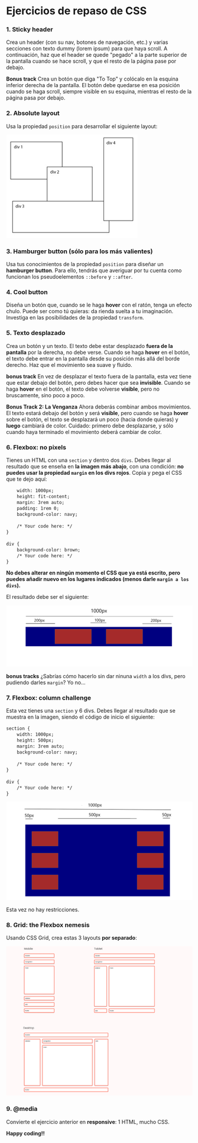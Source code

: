 # Ejercicios de repaso de CSS

### 1. Sticky header
Crea un header (con su nav, botones de navegación, etc.) y varias secciones con texto dummy (lorem ipsum) para que haya scroll. A continuación, haz que el header se quede "pegado" a la parte superior de la pantalla cuando se hace scroll, y que el resto de la página pase por debajo.

**Bonus track**
Crea un botón que diga "To Top" y colócalo en la esquina inferior derecha de la pantalla. El botón debe quedarse en esa posición cuando se haga scroll, siempre visible en su esquina, mientras el resto de la página pasa por debajo.

### 2. Absolute layout
Usa la propiedad `position` para desarrollar el siguiente layout:

![](./images/absolute_position_layout.jpg)

### 3. Hamburger button (sólo para los más valientes)
Usa tus conocimientos de la propiedad `position` para diseñar un **hamburger button**. Para ello, tendrás que averiguar por tu cuenta como funcionan los pseudoelementos `::before` y `::after`.

### 4. Cool button
Diseña un botón que, cuando se le haga **hover** con el ratón, tenga un efecto chulo. Puede ser como tú quieras: da rienda suelta a tu imaginación. Investiga en las posibilidades de la propiedad `transform`.

### 5. Texto desplazado
Crea un botón y un texto. El texto debe estar desplazado **fuera de la pantalla** por la derecha, no debe verse. Cuando se haga **hover** en el botón, el texto debe entrar en la pantalla desde su posición más allá del borde derecho. Haz que el movimiento sea suave y fluido.

**bonus track**
En vez de desplazar el texto fuera de la pantalla, esta vez tiene que estar debajo del botón, pero debes hacer que sea **invisible**. Cuando se haga **hover** en el botón, el texto debe volverse **visible**, pero no bruscamente, sino poco a poco.

**Bonus Track 2: La Venganza**
Ahora deberás combinar ambos movimientos. El texto estará debajo del botón y será **visible**, pero cuando se haga **hover** sobre el botón, el texto se desplazará un poco (hacia donde quieras) y **luego** cambiará de color. Cuidado: primero debe desplazarse, y sólo cuando haya terminado el movimiento deberá cambiar de color.

### 6. Flexbox: no pixels
Tienes un HTML con una `section` y dentro dos `divs`. Debes llegar al resultado que se enseña en **la imagen más abajo**, con una condición: **no puedes usar la propiedad `margin` en los divs rojos**. Copia y pega el CSS que te dejo aquí:

```section {
	width: 1000px;
    height: fit-content;
    margin: 3rem auto;
    padding: 1rem 0;
    background-color: navy;

	/* Your code here: */
}

div {
    background-color: brown;
	/* Your code here: */
}
```

**No debes alterar en ningún momento el CSS que ya está escrito, pero puedes añadir nuevo en los lugares indicados (menos darle `margin a los divs`).**

El resultado debe ser el siguiente:

![](./images/flex_exercise_1.png)

**bonus tracks**
¿Sabrías cómo hacerlo sin dar ninuna `width` a los divs, pero pudiendo darles `margin`? Yo no...

### 7. Flexbox: column challenge
Esta vez tienes una `section` y 6 divs. Debes llegar al resultado que se muestra en la imagen, siendo el código de inicio el siguiente:

```
section {
	width: 1000px;
    height: 500px;
    margin: 3rem auto;
    background-color: navy;

	/* Your code here: */
}

div {
	/* Your code here: */
}
```

![](./images/flex_exercise_2.png)

Esta vez no hay restricciones.

### 8. Grid: the Flexbox nemesis
Usando CSS Grid, crea estas 3 layouts **por separado**:

![](./images/grid_layout.png)

### 9. @media
Convierte el ejercicio anterior en **responsive**: 1 HTML, mucho CSS.

**Happy coding!!**